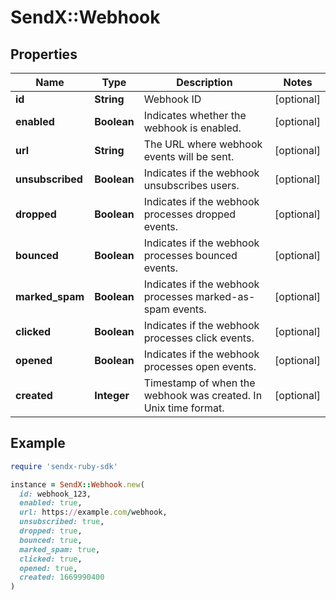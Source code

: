 # SendX::Webhook

## Properties

| Name | Type | Description | Notes |
| ---- | ---- | ----------- | ----- |
| **id** | **String** | Webhook ID | [optional] |
| **enabled** | **Boolean** | Indicates whether the webhook is enabled. | [optional] |
| **url** | **String** | The URL where webhook events will be sent. | [optional] |
| **unsubscribed** | **Boolean** | Indicates if the webhook unsubscribes users. | [optional] |
| **dropped** | **Boolean** | Indicates if the webhook processes dropped events. | [optional] |
| **bounced** | **Boolean** | Indicates if the webhook processes bounced events. | [optional] |
| **marked_spam** | **Boolean** | Indicates if the webhook processes marked-as-spam events. | [optional] |
| **clicked** | **Boolean** | Indicates if the webhook processes click events. | [optional] |
| **opened** | **Boolean** | Indicates if the webhook processes open events. | [optional] |
| **created** | **Integer** | Timestamp of when the webhook was created. In Unix time format. | [optional] |

## Example

```ruby
require 'sendx-ruby-sdk'

instance = SendX::Webhook.new(
  id: webhook_123,
  enabled: true,
  url: https://example.com/webhook,
  unsubscribed: true,
  dropped: true,
  bounced: true,
  marked_spam: true,
  clicked: true,
  opened: true,
  created: 1669990400
)
```

